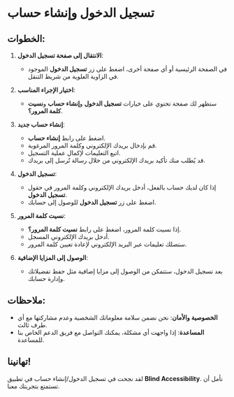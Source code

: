 # تسجيل الدخول وإنشاء حساب

## الخطوات:

1. **الانتقال إلى صفحة تسجيل الدخول**:

   - في الصفحة الرئيسية أو أي صفحة أخرى، اضغط على زر **تسجيل الدخول** الموجود في الزاوية العلوية من شريط التنقل.

2. **اختيار الإجراء المناسب**:

   - ستظهر لك صفحة تحتوي على خيارات **تسجيل الدخول** و**إنشاء حساب** و**نسيت كلمة المرور؟**.

3. **إنشاء حساب جديد**:

   - اضغط على رابط **إنشاء حساب**.
   - قم بإدخال بريدك الإلكتروني وكلمة المرور المرغوبة.
   - اتبع التعليمات لإكمال عملية التسجيل.
   - قد يُطلب منك تأكيد بريدك الإلكتروني من خلال رسالة تُرسل إلى بريدك.

4. **تسجيل الدخول**:

   - إذا كان لديك حساب بالفعل، أدخل بريدك الإلكتروني وكلمة المرور في حقول **تسجيل الدخول**.
   - اضغط على زر **تسجيل الدخول** للوصول إلى حسابك.

5. **نسيت كلمة المرور**:

   - إذا نسيت كلمة المرور، اضغط على رابط **نسيت كلمة المرور؟**.
   - أدخل بريدك الإلكتروني المسجل.
   - ستصلك تعليمات عبر البريد الإلكتروني لإعادة تعيين كلمة المرور.

6. **الوصول إلى المزايا الإضافية**:

   - بعد تسجيل الدخول، ستتمكن من الوصول إلى مزايا إضافية مثل حفظ تفضيلاتك وإدارة حسابك.

## ملاحظات:

- **الخصوصية والأمان**: نحن نضمن سلامة معلوماتك الشخصية وعدم مشاركتها مع أي طرف ثالث.
- **المساعدة**: إذا واجهت أي مشكلة، يمكنك التواصل مع فريق الدعم الخاص بنا للمساعدة.

## تهانينا!

لقد نجحت في تسجيل الدخول/إنشاء حساب في تطبيق **Blind Accessibility**. نأمل أن تستمتع بتجربتك معنا.